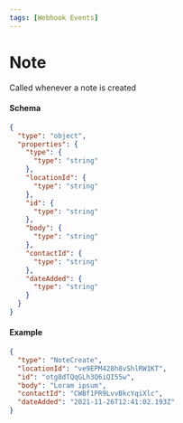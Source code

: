 ```yaml
---
tags: [Webhook Events]
---
```


# Note

Called whenever a note is created

#### Schema

```json json_schema
{
  "type": "object",
  "properties": {
    "type": {
      "type": "string"
    },
    "locationId": {
      "type": "string"
    },
    "id": {
      "type": "string"
    },
    "body": {
      "type": "string"
    },
    "contactId": {
      "type": "string"
    },
    "dateAdded": {
      "type": "string"
    }
  }
}
```

#### Example

```json
{
  "type": "NoteCreate",
  "locationId": "ve9EPM428h8vShlRW1KT",
  "id": "otg8dTQqGLh3Q6iQI55w",
  "body": "Loram ipsum",
  "contactId": "CWBf1PR9LvvBkcYqiXlc",
  "dateAdded": "2021-11-26T12:41:02.193Z"
}
```
